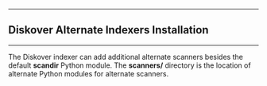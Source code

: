 ___
## Diskover Alternate Indexers Installation
___

The Diskover indexer can add additional alternate scanners besides the default **scandir** Python module. The **scanners/** directory is the location of alternate Python modules for alternate scanners. 
